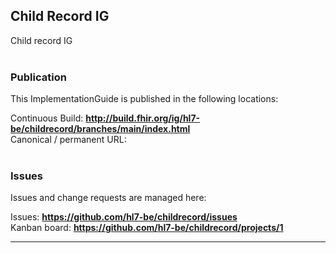 Child Record IG
---
Child record IG
<br> </br>
###
### Publication
This ImplementationGuide is published in the following locations:

Continuous Build: __http://build.fhir.org/ig/hl7-be/childrecord/branches/main/index.html__  
Canonical / permanent URL: 
<br> </br>

### Issues
Issues and change requests are managed here:  

Issues:  __https://github.com/hl7-be/childrecord/issues__  
Kanban board:  __https://github.com/hl7-be/childrecord/projects/1__  

---
